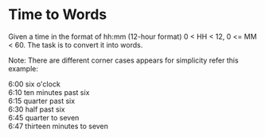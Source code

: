 # Time to Words
Given a time in the format of hh:mm (12-hour format) 0 < HH < 12, 0 <= MM < 60. The task is to convert it into words.  
  
Note: There are different corner cases appears for simplicity refer this example:  
  
6:00 six o'clock  
6:10 ten minutes past six  
6:15 quarter past six  
6:30 half past six  
6:45 quarter to seven  
6:47 thirteen minutes to seven
